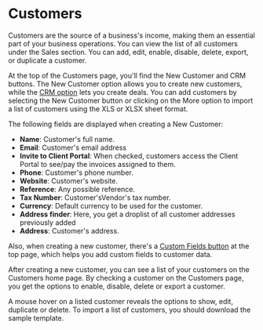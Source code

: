 Customers
=========

Customers are the source of a business's income, making them an essential part of your business operations.
You can view the list of all customers under the Sales section. You can add, edit, enable, disable, delete, export, or duplicate a customer. 

At the top of the Customers page, you'll find the New Customer and CRM buttons. The New Customer option allows you to create new customers, while the [CRM option](https://akaunting.com/apps/crm?utm_source=suggestion&utm_medium=app&utm_campaign=crm) lets you create deals. You can add customers by selecting the New Customer button or clicking on the More option to import a list of customers using the XLS or XLSX sheet format.


The following fields are displayed when creating a New Customer:

- **Name**: Customer's full name.
- **Email**: Customer's email address
- **Invite to Client Portal**: When checked, customers access the Client Portal to see/pay the invoices assigned to them.
- **Phone**: Customer's phone number.
- **Website**: Customer's website.
- **Reference**: Any possible reference.
- **Tax Number**: Customer'sVendor's tax number.
- **Currency**: Default currency to be used for the customer.
- **Address finder**: Here, you get a droplist of all customer addresses previously added
- **Address**: Customer's address.

Also, when creating a new customer, there's a [Custom Fields button](https://akaunting.com/apps/custom-fields?utm_source=suggestion&utm_medium=app&utm_campaign=custom_fields) at the top page, which helps you add custom fields to customer data.

After creating a new customer, you can see a list of your customers on the Customers home page.
By checking a customer on the Customers page, you get the options to enable, disable, delete or export a customer.

A mouse hover on a listed customer reveals the options to show, edit, duplicate or delete.
To import a list of customers, you should download the sample template.